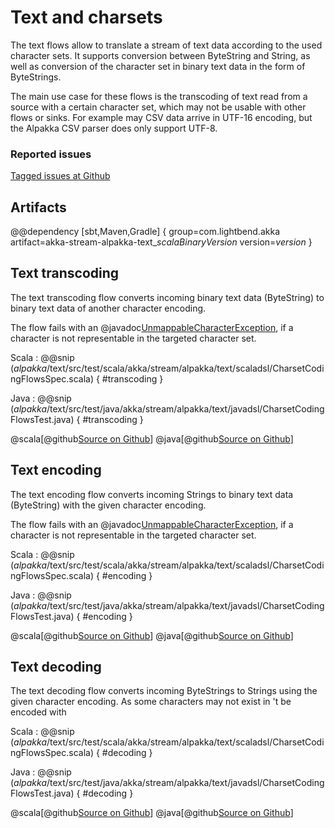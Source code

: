# Text and charsets

The text flows allow to translate a stream of text data according to the used 
character sets. It supports conversion between ByteString and String, as well 
as conversion of the character set in binary text data in the form of ByteStrings.

The main use case for these flows is the transcoding of text read from a
source with a certain character set, which may not be usable with other flows
or sinks. For example may CSV data arrive in UTF-16 encoding, but the Alpakka CSV
parser does only support UTF-8.

### Reported issues

[Tagged issues at Github](https://github.com/akka/alpakka/labels/p%3Atext)


## Artifacts

@@dependency [sbt,Maven,Gradle] {
  group=com.lightbend.akka
  artifact=akka-stream-alpakka-text_$scalaBinaryVersion$
  version=$version$
}


## Text transcoding

The text transcoding flow converts incoming binary text data (ByteString) to binary text
data of another character encoding. 

The flow fails with an @javadoc[UnmappableCharacterException](java.nio.charset.UnmappableCharacterException), 
if a character is not representable in the targeted character set.

Scala
: @@snip ($alpakka$/text/src/test/scala/akka/stream/alpakka/text/scaladsl/CharsetCodingFlowsSpec.scala) { #transcoding }

Java
: @@snip ($alpakka$/text/src/test/java/akka/stream/alpakka/text/javadsl/CharsetCodingFlowsTest.java) { #transcoding }

@scala[@github[Source on Github](/text/src/test/scala/akka/stream/alpakka/text/scaladsl/CharsetCodingFlowsSpec.scala)]
@java[@github[Source on Github](/text/src/test/java/akka/stream/alpakka/text/javadsl/CharsetCodingFlowsTest.java)]


## Text encoding

The text encoding flow converts incoming Strings to binary text data (ByteString) with the 
given character encoding. 

The flow fails with an @javadoc[UnmappableCharacterException](java.nio.charset.UnmappableCharacterException), 
if a character is not representable in the targeted character set.

Scala
: @@snip ($alpakka$/text/src/test/scala/akka/stream/alpakka/text/scaladsl/CharsetCodingFlowsSpec.scala) { #encoding }

Java
: @@snip ($alpakka$/text/src/test/java/akka/stream/alpakka/text/javadsl/CharsetCodingFlowsTest.java) { #encoding }

@scala[@github[Source on Github](/text/src/test/scala/akka/stream/alpakka/text/scaladsl/CharsetCodingFlowsSpec.scala)]
@java[@github[Source on Github](/text/src/test/java/akka/stream/alpakka/text/javadsl/CharsetCodingFlowsTest.java)]


## Text decoding

The text decoding flow converts incoming ByteStrings to Strings using the given 
character encoding. As some characters may not exist in 't be encoded with 

Scala
: @@snip ($alpakka$/text/src/test/scala/akka/stream/alpakka/text/scaladsl/CharsetCodingFlowsSpec.scala) { #decoding }

Java
: @@snip ($alpakka$/text/src/test/java/akka/stream/alpakka/text/javadsl/CharsetCodingFlowsTest.java) { #decoding }

@scala[@github[Source on Github](/text/src/test/scala/akka/stream/alpakka/text/scaladsl/CharsetCodingFlowsSpec.scala)]
@java[@github[Source on Github](/text/src/test/java/akka/stream/alpakka/text/javadsl/CharsetCodingFlowsTest.java)]


